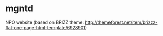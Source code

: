 mgntd
=====

NPO website (based on BRIZZ theme: http://themeforest.net/item/brizzz-flat-one-page-html-template/6928901)
